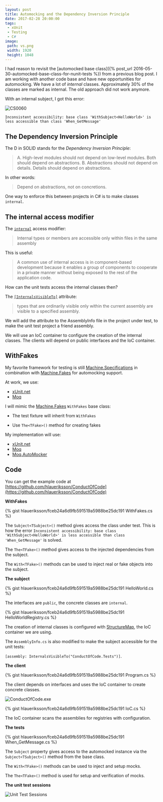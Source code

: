 ```yaml
---
layout: post
title: Automocking and the Dependency Inversion Principle
date: 2017-02-28 20:00:00
tags:
 - xUnit
 - Testing
 - C#
image:
 path: vs.png
 width: 1920
 height: 1048
---
```


I had reason to revisit the [automocked base class]({% post_url 2016-05-30-automocked-base-class-for-nunit-tests %}) from a previous blog post.
I am working with another code base and have new opportunities for automocking.
We have a lot of *internal* classes.
Approximately 30% of the classes are marked as internal.
The old approach did not work anymore.

With an internal subject, I got this error:

![CS0060](CS0060.png)

`Inconsistent accessibility: base class 'WithSubject<HelloWorld>' is less accessible than class 'When_GetMessage'`

## The Dependency Inversion Principle

The D in SOLID stands for the *Dependency Inversion Principle*:

> A. High-level modules should not depend on low-level modules. Both should depend on abstractions.
> B. Abstractions should not depend on details. Details should depend on abstractions.

In other words:

> Depend on abstractions, not on concretions.

One way to enforce this between projects in C# is to make classes `internal`.

## The internal access modifier

The [`internal`](https://msdn.microsoft.com/en-us/library/7c5ka91b.aspx) access modifier:

> Internal types or members are accessible only within files in the same assembly

This is useful:

> A common use of internal access is in component-based development because it enables a group of components to cooperate in a private manner without being exposed to the rest of the application code.

How can the unit tests access the internal classes then?

The [`[InternalsVisibleTo]`](https://msdn.microsoft.com/en-us/library/system.runtime.compilerservices.internalsvisibletoattribute(v=vs.110).aspx) attribute:

> types that are ordinarily visible only within the current assembly are visible to a specified assembly.

We will add the attribute to the AssemblyInfo file in the project under test, to make the unit test project a friend assembly.

We will use an IoC container to configure the creation of the internal classes.
The clients will depend on public interfaces and the IoC container.

## WithFakes

My favorite framework for testing is still [Machine.Specifications](https://github.com/machine/machine.specifications) in combination with [Machine.Fakes](https://github.com/machine/machine.fakes) for automocking support.

At work, we use:

* [xUnit.net](https://xunit.github.io/)
* [Moq](https://github.com/moq/moq4)

I will mimic the [Machine.Fakes](https://github.com/machine/machine.fakes#withfakes) `WithFakes` base class:

* The test fixture will inherit from `WithFakes`

* Use `The<TFake>()` method for creating fakes

My implementation will use:

* [xUnit.net](https://xunit.github.io/)
* [Moq](https://github.com/moq/moq4)
* [Moq.AutoMocker](https://github.com/tkellogg/Moq.AutoMocker)

## Code

You can get the example code at [https://github.com/hlaueriksson/ConductOfCode](https://github.com/hlaueriksson/ConductOfCode)

**WithFakes**

{% gist hlaueriksson/fceb24a6d9fb591519a5988be25dc191 WithFakes.cs %}

The `Subject<TSubject>()` method gives access the class under test.
This is how the error `Inconsistent accessibility: base class 'WithSubject<HelloWorld>' is less accessible than class 'When_GetMessage'` is solved.

The `The<TFake>()` method gives access to the injected dependencies from the subject.

The `With<TFake>()` methods can be used to inject real or fake objects into the subject.

**The subject**

{% gist hlaueriksson/fceb24a6d9fb591519a5988be25dc191 HelloWorld.cs %}

The interfaces are `public`, the concrete classes are `internal`.

{% gist hlaueriksson/fceb24a6d9fb591519a5988be25dc191 HelloWorldRegistry.cs %}

The creation of internal classes is configured with [StructureMap](https://github.com/structuremap/structuremap), the IoC container we are using.

The `AssemblyInfo.cs` is also modified to make the subject accessible for the unit tests:

 `[assembly: InternalsVisibleTo("ConductOfCode.Tests")]`.

**The client**

{% gist hlaueriksson/fceb24a6d9fb591519a5988be25dc191 Program.cs %}

The client depends on interfaces and uses the IoC container to create concrete classes.

![ConductOfCode.exe](ConductOfCode.exe.png)

{% gist hlaueriksson/fceb24a6d9fb591519a5988be25dc191 IoC.cs %}

The IoC container scans the assemblies for registries with configuration.

**The tests**

{% gist hlaueriksson/fceb24a6d9fb591519a5988be25dc191 When_GetMessage.cs %}

The `Subject` property gives access to the automocked instance via the `Subject<TSubject>()` method from the base class.

The `With<TFake>()` methods can be used to inject and setup mocks.

The `The<TFake>()` method is used for setup and verification of mocks.

**The unit test sessions**

![Unit Test Sessions](unit-test-sessions.png)
